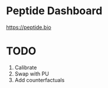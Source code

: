 Peptide Dashboard
=====

https://peptide.bio


TODO
====

1. Calibrate
2. Swap with PU
3. Add counterfactuals